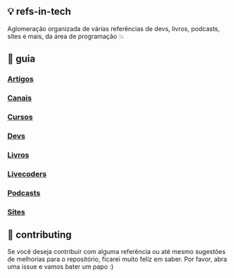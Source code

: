
## :bulb: refs-in-tech

Aglomeração organizada de várias referências de devs, livros, podcasts, sites e mais, da área de programação :boom:

## :green_heart: guia

### [Artigos](https://github.com/lizianefelix/refs-in-tech/blob/master/artigos)
### [Canais](https://github.com/lizianefelix/refs-in-tech/blob/master/canais)
### [Cursos](https://github.com/lizianefelix/refs-in-tech/blob/master/cursos)
### [Devs](https://github.com/lizianefelix/refs-in-tech/blob/master/devs)
### [Livros](https://github.com/lizianefelix/refs-in-tech/blob/master/livros)
### [Livecoders](https://github.com/lizianefelix/refs-in-tech/blob/master/livecoders)
### [Podcasts](https://github.com/lizianefelix/refs-in-tech/blob/master/podcasts)
### [Sites](https://github.com/lizianefelix/refs-in-tech/blob/master/sites)

## :twisted_rightwards_arrows: contributing

Se você deseja contribuir com alguma referência ou até mesmo sugestões de melhorias para o repositório, ficarei muito feliz em saber.
Por favor, abra uma issue e vamos bater um papo :)

